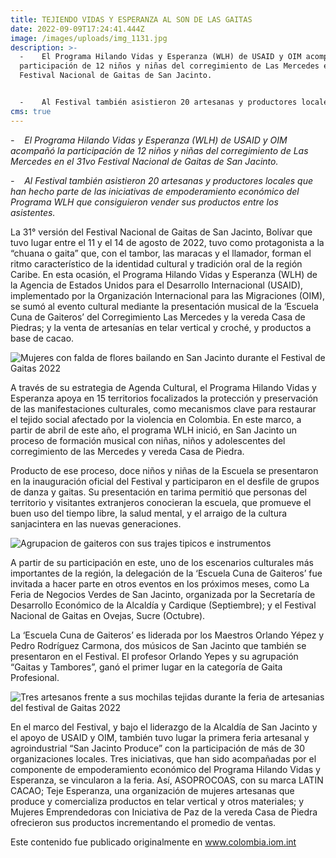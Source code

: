 ```yaml
---
title: TEJIENDO VIDAS Y ESPERANZA AL SON DE LAS GAITAS
date: 2022-09-09T17:24:41.444Z
image: /images/uploads/img_1131.jpg
description: >-
  -    El Programa Hilando Vidas y Esperanza (WLH) de USAID y OIM acompañó la
  participación de 12 niños y niñas del corregimiento de Las Mercedes en el 31vo
  Festival Nacional de Gaitas de San Jacinto.


  -    Al Festival también asistieron 20 artesanas y productores locales que han hecho parte de las iniciativas de empoderamiento económico del Programa WLH que consiguieron vender sus productos entre los asistentes.
cms: true
---
```

*\-    El Programa Hilando Vidas y Esperanza (WLH) de USAID y OIM acompañó la participación de 12 niños y niñas del corregimiento de Las Mercedes en el 31vo Festival Nacional de Gaitas de San Jacinto.*

*\-    Al Festival también asistieron 20 artesanas y productores locales que han hecho parte de las iniciativas de empoderamiento económico del Programa WLH que consiguieron vender sus productos entre los asistentes.*

La 31° versión del Festival Nacional de Gaitas de San Jacinto, Bolívar que tuvo lugar entre el 11 y el 14 de agosto de 2022, tuvo como protagonista a la “chuana o gaita” que, con el tambor, las maracas y el llamador, forman el ritmo característico de la identidad cultural y tradición oral de la región Caribe. En esta ocasión, el Programa Hilando Vidas y Esperanza (WLH) de la Agencia de Estados Unidos para el Desarrollo Internacional (USAID), implementado por la Organización Internacional para las Migraciones (OIM), se sumó al evento cultural mediante la presentación musical de la ‘Escuela Cuna de Gaiteros’ del Corregimiento Las Mercedes y la vereda Casa de Piedras; y la venta de artesanías en telar vertical y croché, y productos a base de cacao.

![Mujeres con falda de flores bailando en San Jacinto durante el Festival de Gaitas 2022](https://colombia.iom.int/sites/g/files/tmzbdl1011/files/images/Notas/IMG_0562.png "Mujeres con falda de flores bailando en San Jacinto durante el Festival de Gaitas 2022")

A través de su estrategia de Agenda Cultural, el Programa Hilando Vidas y Esperanza apoya en 15 territorios focalizados la protección y preservación de las manifestaciones culturales, como mecanismos clave para restaurar el tejido social afectado por la violencia en Colombia. En este marco, a partir de abril de este año, el programa WLH inició, en San Jacinto un proceso de formación musical con niñas, niños y adolescentes del corregimiento de las Mercedes y vereda Casa de Piedra.

Producto de ese proceso, doce niños y niñas de la Escuela se presentaron en la inauguración oficial del Festival y participaron en el desfile de grupos de danza y gaitas. Su presentación en tarima permitió que personas del territorio y visitantes extranjeros conocieran la escuela, que promueve el buen uso del tiempo libre, la salud mental, y el arraigo de la cultura sanjacintera en las nuevas generaciones.

![Agrupacion de gaiteros con sus trajes tipicos e instrumentos](https://colombia.iom.int/sites/g/files/tmzbdl1011/files/images/Notas/IMG_1109.png "Agrupacion de gaiteros con sus trajes tipicos e instrumentos")

A partir de su participación en este, uno de los escenarios culturales más importantes de la región, la delegación de la ‘Escuela Cuna de Gaiteros’ fue invitada a hacer parte en otros eventos en los próximos meses, como La Feria de Negocios Verdes de San Jacinto, organizada por la Secretaría de Desarrollo Económico de la Alcaldía y Cardique (Septiembre); y el Festival Nacional de Gaitas en Ovejas, Sucre (Octubre).

La ‘Escuela Cuna de Gaiteros’ es liderada por los Maestros Orlando Yépez y Pedro Rodríguez Carmona, dos músicos de San Jacinto que también se presentaron en el Festival. El profesor Orlando Yepes y su agrupación “Gaitas y Tambores”, ganó el primer lugar en la categoría de Gaita Profesional.

![Tres artesanos frente a sus mochilas tejidas durante la feria de artesanias del festival de Gaitas 2022](https://colombia.iom.int/sites/g/files/tmzbdl1011/files/images/Notas/IMG_0739%20(2).png "Tres artesanos frente a sus mochilas tejidas durante la feria de artesanias del festival de Gaitas 2022")

En el marco del Festival, y bajo el liderazgo de la Alcaldía de San Jacinto y el apoyo de USAID y OIM, también tuvo lugar la primera feria artesanal y agroindustrial “San Jacinto Produce” con la participación de más de 30 organizaciones locales. Tres iniciativas, que han sido acompañadas por el componente de empoderamiento económico del Programa Hilando Vidas y Esperanza, se vincularon a la feria. Así, ASOPROCOAS, con su marca LATIN CACAO; Teje Esperanza, una organización de mujeres artesanas que produce y comercializa productos en telar vertical y otros materiales; y Mujeres Emprendedoras con Iniciativa de Paz de la vereda Casa de Piedra ofrecieron sus productos incrementando el promedio de ventas.

Este contenido fue publicado originalmente en www.colombia.iom.int